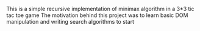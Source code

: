 This is a simple recursive implementation of minimax algorithm in a 3*3 tic tac toe game
The motivation behind this project was to learn basic DOM manipulation and writing search algorithms to start
